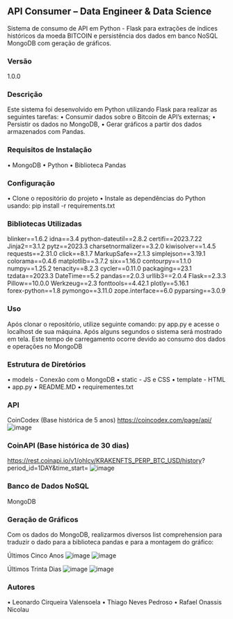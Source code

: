 ## API Consumer – Data Engineer & Data Science
Sistema de consumo de API em Python - Flask para extrações de índices históricos da moeda BITCOIN e persistência dos dados em banco NoSQL MongoDB com geração de gráficos. 

### Versão 
1.0.0

### Descrição
Este sistema foi desenvolvido em Python utilizando Flask para realizar as seguintes tarefas:
•	Consumir dados sobre o Bitcoin de API’s externas;
•	Persistir os dados no MongoDB, 
•	Gerar gráficos a partir dos dados armazenados com Pandas. 

### Requisitos de Instalação
•	MongoDB
•	Python
•	Biblioteca Pandas

### Configuração
•	Clone o repositório do projeto
•	Instale as dependências do Python usando: pip install  -r requirements.txt

### Bibliotecas Utilizadas
blinker==1.6.2	idna==3.4	python-dateutil==2.8.2
certifi==2023.7.22 	Jinja2==3.1.2	pytz==2023.3
charsetnormalizer==3.2.0	kiwisolver==1.4.5	requests==2.31.0
click==8.1.7	MarkupSafe==2.1.3	simplejson==3.19.1
colorama==0.4.6	matplotlib==3.7.2	six==1.16.0
contourpy==1.1.0	numpy==1.25.2	tenacity==8.2.3
cycler==0.11.0	packaging==23.1	tzdata==2023.3
DateTime==5.2	pandas==2.0.3	urllib3==2.0.4
Flask==2.3.3	Pillow==10.0.0	Werkzeug==2.3
fonttools==4.42.1	plotly==5.16.1	
forex-python==1.8	pymongo==3.11.0	
zope.interface==6.0	pyparsing==3.0.9	

### Uso
Após clonar o repositório, utilize seguinte comando: py app.py e acesse o localhost de sua máquina. Após alguns segundos o sistema será mostrado em tela. Este tempo de carregamento ocorre devido ao consumo dos dados e operações no MongoDB

### Estrutura de Diretórios
•	models - Conexão com o MongoDB
•	static - JS e CSS
•	template - HTML
•	app.py
•	README.MD
•	requirementes.txt

### API
CoinCodex (Base histórica de 5 anos)
https://coincodex.com/page/api/
![image](https://github.com/Leo5677/projeto-data-engineer-science/assets/48198740/f84feda7-9383-4bfe-84ac-34617376e56e)


### CoinAPI (Base histórica de 30 dias)
https://rest.coinapi.io/v1/ohlcv/KRAKENFTS_PERP_BTC_USD/history? period_id=1DAY&time_start=
![image](https://github.com/Leo5677/projeto-data-engineer-science/assets/48198740/dc48ecfe-56c7-4c43-9195-f1f07df3e017)

### Banco de Dados NoSQL
MongoDB

### Geração de Gráficos
Com os dados do MongoDB, realizarmos diversos list comprehension para traduzir o dado para a biblioteca pandas e para a montagem do gráfico:

Últimos Cinco Anos
![image](https://github.com/Leo5677/projeto-data-engineer-science/assets/48198740/9775b61e-b82e-48ff-857b-8cc1f963d1e8)
![image](https://github.com/Leo5677/projeto-data-engineer-science/assets/48198740/0d9152b8-d028-4888-a1a8-8a22c84de8a8)


Últimos Trinta Dias
![image](https://github.com/Leo5677/projeto-data-engineer-science/assets/48198740/afad260c-ae1f-4c50-bc3a-d31a76f70042)
![image](https://github.com/Leo5677/projeto-data-engineer-science/assets/48198740/517fcdb2-c992-457f-bd52-41486e2f1a2c)

### Autores
•	Leonardo Cirqueira Valensoela
•	Thiago Neves Pedroso
•	Rafael Onassis Nicolau


